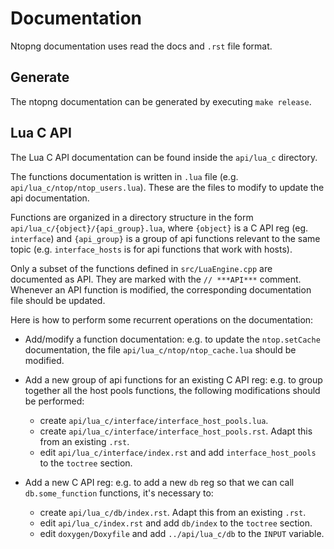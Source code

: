 # Documentation

Ntopng documentation uses read the docs and `.rst` file format.

## Generate

The ntopng documentation can be generated by executing `make release`.

## Lua C API

The Lua C API documentation can be found inside the `api/lua_c` directory.

The functions documentation is written in `.lua` file (e.g. `api/lua_c/ntop/ntop_users.lua`).
These are the files to modify to update the api documentation.

Functions are organized in a directory structure in the form `api/lua_c/{object}/{api_group}.lua`,
where `{object}` is a C API reg (eg. `interface`) and `{api_group}` is a group of api functions
relevant to the same topic (e.g. `interface_hosts` is for api functions that work with hosts).

Only a subset of the functions defined in `src/LuaEngine.cpp` are documented as API.
They are marked with the `// ***API***` comment. Whenever an API function is modified,
the corresponding documentation file should be updated.

Here is how to perform some recurrent operations on the documentation:

  - Add/modify a function documentation: e.g. to update the `ntop.setCache` documentation,
    the file `api/lua_c/ntop/ntop_cache.lua` should be modified.

  - Add a new group of api functions for an existing C API reg: e.g. to group together all the
    host pools functions, the following modifications should be performed:
      - create `api/lua_c/interface/interface_host_pools.lua`.
      - create `api/lua_c/interface/interface_host_pools.rst`. Adapt this from an existing `.rst`.
      - edit `api/lua_c/interface/index.rst` and add `interface_host_pools` to the `toctree` section.

  - Add a new C API reg: e.g. to add a new `db` reg so that we can call `db.some_function` functions,
    it's necessary to:
      - create `api/lua_c/db/index.rst`. Adapt this from an existing `.rst`.
      - edit `api/lua_c/index.rst` and add `db/index` to the `toctree` section.
      - edit `doxygen/Doxyfile` and add `../api/lua_c/db` to the `INPUT` variable.
